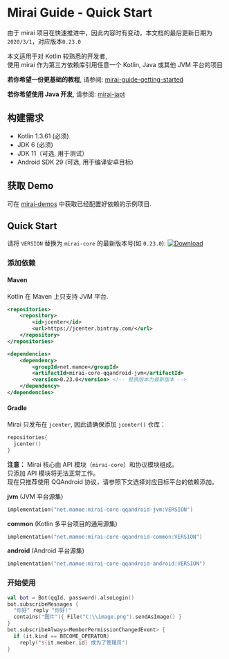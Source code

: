 # Mirai Guide - Quick Start

由于 mirai 项目在快速推进中，因此内容时有变动，本文档的最后更新日期为```2020/3/1```，对应版本```0.23.0```

本文适用于对 Kotlin 较熟悉的开发者,  
使用 mirai 作为第三方依赖库引用任意一个 Kotlin, Java 或其他 JVM 平台的项目

**若你希望一份更基础的教程**, 请参阅: [mirai-guide-getting-started](guide_getting_started.md)

**若你希望使用 Java 开发**, 请参阅: [mirai-japt](https://github.com/mamoe/mirai-japt)

## 构建需求

- Kotlin 1.3.61 (必须)
- JDK 6 (必须)
- JDK 11（可选, 用于测试）
- Android SDK 29 (可选, 用于编译安卓目标)

## 获取 Demo
可在 [mirai-demos](https://github.com/mamoe/mirai-demos) 中获取已经配置好依赖的示例项目.

## Quick Start

请将 `VERSION` 替换为 `mirai-core` 的最新版本号(如 `0.23.0`):
[![Download](https://api.bintray.com/packages/him188moe/mirai/mirai-core/images/download.svg)](https://bintray.com/him188moe/mirai/mirai-core/)  

### 添加依赖

#### Maven

Kotlin 在 Maven 上只支持 JVM 平台.

```xml
<repositories>
    <repository>
        <id>jcenter</id>
        <url>https://jcenter.bintray.com/</url>
    </repository>
</repositories>
```

```xml
<dependencies>
    <dependency>
        <groupId>net.mamoe</groupId>
        <artifactId>mirai-core-qqandroid-jvm</artifactId>
        <version>0.23.0</version> <!-- 替换版本为最新版本 -->
    </dependency>
</dependencies>
```

#### Gradle

Mirai 只发布在 `jcenter`, 因此请确保添加 `jcenter()` 仓库：

```kotlin
repositories{
  jcenter()
}
```

**注意：**
Mirai 核心由 API 模块（`mirai-core`）和协议模块组成。  
只添加 API 模块将无法正常工作。  
现在只推荐使用 QQAndroid 协议，请参照下文选择对应目标平台的依赖添加。

**jvm** (JVM 平台源集)

```kotlin
implementation("net.mamoe:mirai-core-qqandroid-jvm:VERSION")
```

**common** (Kotlin 多平台项目的通用源集)

```kotlin
implementation("net.mamoe:mirai-core-qqandroid-common:VERSION")
```

**android** (Android 平台源集)

```kotlin
implementation("net.mamoe:mirai-core-qqandroid-android:VERSION")
```

### 开始使用

```kotlin
val bot = Bot(qqId, password).alsoLogin()
bot.subscribeMessages {
  "你好" reply "你好!"
  contains("图片"){ File("C:\\image.png").sendAsImage() }
}
bot.subscribeAlways<MemberPermissionChangedEvent> {
  if (it.kind == BECOME_OPERATOR)
    reply("${it.member.id} 成为了管理员")
}
```